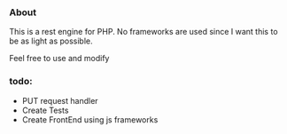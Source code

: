 ### About

This is a rest engine for PHP.
No frameworks are used since I want this to be as light as possible.

Feel free to use and modify

### todo:
- PUT request handler
- Create Tests
- Create FrontEnd using js frameworks